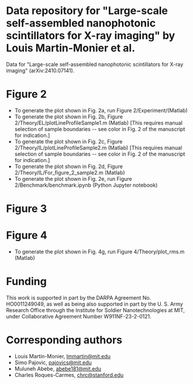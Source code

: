 # Data repository for "Large-scale self-assembled nanophotonic scintillators for X-ray imaging" by Louis Martin-Monier et al.
Data for "Large-scale self-assembled nanophotonic scintillators for X-ray imaging" (arXiv:2410.07141).

# Figure 2 
- To generate the plot shown in Fig. 2a, run Figure 2/Experiment/(Matlab)
- To generate the plot shown in Fig. 2b, Figure 2/Theory/EL/plotLineProfileSample1.m (Matlab) [This requires manual selection of sample boundaries -- see color in Fig. 2 of the manuscript for indication.]
- To generate the plot shown in Fig. 2c, Figure 2/Theory/IL/plotLineProfileSample2.m (Matlab) [This requires manual selection of sample boundaries -- see color in Fig. 2 of the manuscript for indication.]
- To generate the plot shown in Fig. 2d, Figure 2/Theory/IL/For_figure_2_sample2.m (Matlab)
- To generate the plot shown in Fig. 2e, run Figure 2/Benchmark/benchmark.ipynb (Python Jupyter notebook)

# Figure 3

# Figure 4
- To generate the plot shown in Fig. 4g, run Figure 4/Theory/plot_rms.m (Matlab)

# Funding

This work is supported in part by the DARPA Agreement No. HO0011249049, as well as being also supported in part by the U. S. Army Research Office
through the Institute for Soldier Nanotechnologies at MIT, under Collaborative Agreement Number W911NF-23-2-0121.

# Corresponding authors
- Louis Martin-Monier, lmmartin@mit.edu
- Simo Pajovic, pajovics@mit.edu
- Muluneh Abebe, abebe181@mit.edu
- Charles Roques-Carmes, chrc@stanford.edu

